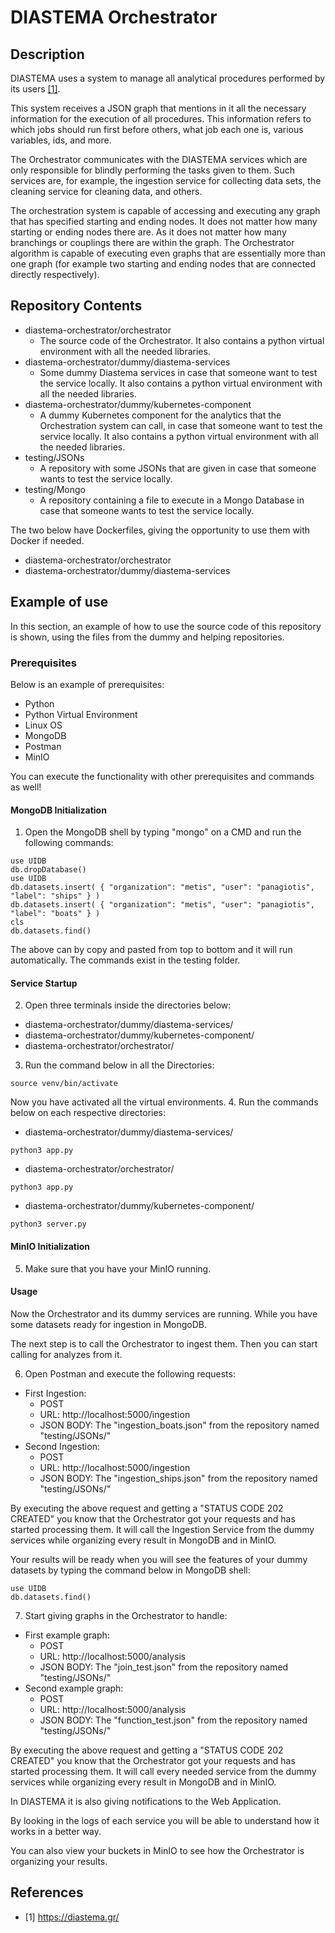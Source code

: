 # DIASTEMA Orchestrator

## Description
DIASTEMA uses a system to manage all analytical procedures performed by its users [[1]](https://github.com/DIASTEMA-UPRC/orchestrator/blob/main/README.md#references).

This system receives a JSON graph that mentions in it all the necessary information for the execution of all procedures. This information refers to which jobs should run first before others, what job each one is, various variables, ids, and more.

The Orchestrator communicates with the DIASTEMA services which are only responsible for blindly performing the tasks given to them. Such services are, for example, the ingestion service for collecting data sets, the cleaning service for cleaning data, and others.

The orchestration system is capable of accessing and executing any graph that has specified starting and ending nodes. It does not matter how many starting or ending nodes there are. As it does not matter how many branchings or couplings there are within the graph. The Orchestrator algorithm is capable of executing even graphs that are essentially more than one graph (for example two starting and ending nodes that are connected directly respectively).

## Repository Contents
- diastema-orchestrator/orchestrator
  - The source code of the Orchestrator. It also contains a python virtual environment with all the needed libraries.
- diastema-orchestrator/dummy/diastema-services
  - Some dummy Diastema services in case that someone want to test the service locally. It also contains a python virtual environment with all the needed libraries.
- diastema-orchestrator/dummy/kubernetes-component
  - A dummy Kubernetes component for the analytics that the Orchestration system can call, in case that someone want to test the service locally. It also contains a python virtual environment with all the needed libraries.
- testing/JSONs
  - A repository with some JSONs that are given in case that someone wants to test the service locally.
- testing/Mongo
  - A repository containing a file to execute in a Mongo Database in case that someone wants to test the service locally.

The two below have Dockerfiles, giving the opportunity to use them with Docker if needed.
- diastema-orchestrator/orchestrator
- diastema-orchestrator/dummy/diastema-services

## Example of use
In this section, an example of how to use the source code of this repository is shown, using the files from the dummy and helping repositories.

### Prerequisites
Below is an example of prerequisites:
- Python
- Python Virtual Environment
- Linux OS
- MongoDB
- Postman
- MinIO

You can execute the functionality with other prerequisites and commands as well!

#### MongoDB Initialization
1. Open the MongoDB shell by typing "mongo" on a CMD and run the following commands:
```
use UIDB
db.dropDatabase()
use UIDB
db.datasets.insert( { "organization": "metis", "user": "panagiotis", "label": "ships" } )
db.datasets.insert( { "organization": "metis", "user": "panagiotis", "label": "boats" } )
cls
db.datasets.find()

```
The above can by copy and pasted from top to bottom and it will run automatically.
The commands exist in the testing folder.

#### Service Startup
2. Open three terminals inside the directories below:
- diastema-orchestrator/dummy/diastema-services/
- diastema-orchestrator/dummy/kubernetes-component/
- diastema-orchestrator/orchestrator/
3. Run the command below in all the Directories:
```
source venv/bin/activate
```
Now you have activated all the virtual environments.
4. Run the commands below on each respective directories:
- diastema-orchestrator/dummy/diastema-services/
```
python3 app.py
```
- diastema-orchestrator/orchestrator/
```
python3 app.py
```
- diastema-orchestrator/dummy/kubernetes-component/
```
python3 server.py
```

#### MinIO Initialization
5. Make sure that you have your MinIO running.

#### Usage
Now the Orchestrator and its dummy services are running. While you have some datasets ready for ingestion in MongoDB.

The next step is to call the Orchestrator to ingest them. Then you can start calling for analyzes from it.

6. Open Postman and execute the following requests:
- First Ingestion:
   - POST
   - URL: http://localhost:5000/ingestion
   - JSON BODY: The "ingestion_boats.json" from the repository named "testing/JSONs/"
- Second Ingestion:
   - POST
   - URL: http://localhost:5000/ingestion
   - JSON BODY: The "ingestion_ships.json" from the repository named "testing/JSONs/"

By executing the above request and getting a "STATUS CODE 202 CREATED" you know that the Orchestrator got your requests and has started processing them. It will call the Ingestion Service from the dummy services while organizing every result in MongoDB and in MinIO.

Your results will be ready when you will see the features of your dummy datasets by typing the command below in MongoDB shell:
```
use UIDB
db.datasets.find()
```

7. Start giving graphs in the Orchestrator to handle:
- First example graph:
   - POST
   - URL: http://localhost:5000/analysis
   - JSON BODY: The "join_test.json" from the repository named "testing/JSONs/"
- Second example graph:
   - POST
   - URL: http://localhost:5000/analysis
   - JSON BODY: The "function_test.json" from the repository named "testing/JSONs/"

By executing the above request and getting a "STATUS CODE 202 CREATED" you know that the Orchestrator got your requests and has started processing them. It will call every needed service from the dummy services while organizing every result in MongoDB and in MinIO.

In DIASTEMA it is also giving notifications to the Web Application.

By looking in the logs of each service you will be able to understand how it works in a better way.

You can also view your buckets in MinIO to see how the Orchestrator is organizing your results.

## References
- [1] https://diastema.gr/
